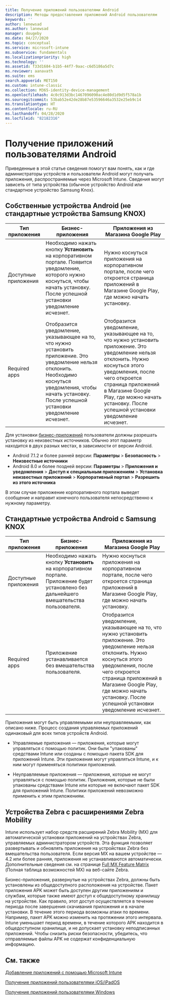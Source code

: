 ```yaml
---
title: Получение приложений пользователями Android
description: Методы предоставления приложений Android пользователям
keywords: ''
author: lenewsad
ms.author: lanewsad
manager: dougeby
ms.date: 04/27/2020
ms.topic: conceptual
ms.service: microsoft-intune
ms.subservice: fundamentals
ms.localizationpriority: high
ms.technology: ''
ms.assetid: f33d1684-b1b5-44f7-9aac-c6d5186a5d7c
ms.reviewer: aanavath
ms.suite: ems
search.appverid: MET150
ms.custom: intune-classic
ms.collection: M365-identity-device-management
ms.openlocfilehash: 4c0c913d3bc1467096090ac4e80d1d9d5f578a1b
ms.sourcegitcommit: 53bab52e42de28b87e53596646a3532e25eb9c14
ms.translationtype: HT
ms.contentlocale: ru-RU
ms.lasthandoff: 04/28/2020
ms.locfileid: "82182316"
---
```

# <a name="how-your-android-users-get-their-apps"></a>Получение приложений пользователями Android  

Приведенные в этой статье сведения помогут вам понять, как и где администраторы устройств и пользователи Android могут получать приложения, распространяемые через Microsoft Intune. Сведения могут зависеть от типа устройства (обычное устройство Android или стандартное устройство Samsung Knox).

## <a name="native-non-samsung-knox-standard-android-devices"></a>Собственные устройства Android (не стандартные устройства Samsung KNOX)   

| Тип приложения | Бизнес-приложения | Приложения из Магазина Google Play  |
| ------------- |-------------| -----|
| Доступные приложения      | Необходимо нажать кнопку **Установить** на корпоративном портале. Появится уведомление, которого нужно коснуться, чтобы начать установку. После успешной установки уведомление исчезнет. | Нужно коснуться приложения на корпоративном портале, после чего откроется страница приложений в Магазине Google Play, где можно начать установку.|
| Required apps      | Отобразится уведомление, указывающее на то, что нужно установить приложение. Это уведомление нельзя отклонить. Необходимо коснуться уведомления, чтобы начать установку. После успешной установки уведомление исчезнет.    | Отобразится уведомление, указывающее на то, что нужно установить приложение. Это уведомление нельзя отклонить. Нужно коснуться этого уведомления, после чего откроется страница приложений в Магазине Google Play, где можно начать установку. После успешной установки уведомление исчезнет. |

Для установки [бизнес-приложений](../apps/lob-apps-android.md) пользователи должны разрешать установку из неизвестных источников. Обычно этот параметр находится в двух разных местах, в зависимости от версии Android.

* Android 7.1.2 и более ранней версии: **Параметры** > **Безопасность** > **Неизвестные источники**
* Android 8.0 и более поздней версии: **Параметры** > **Приложения и уведомления** > **Доступ к специальным приложениям** > **Установка неизвестных приложений** > **Корпоративный портал** > **Разрешить из этого источника**

В этом случае приложение корпоративного портала выведет сообщение и направит конечного пользователя непосредственно к нужному параметру. 

## <a name="samsung-knox-standard-android-devices"></a>Стандартные устройства Android с Samsung KNOX

| Тип приложения | Бизнес-приложения | Приложения из Магазина Google Play  |
| ------------- |-------------| -----|
| Доступные приложения      | Необходимо нажать кнопку **Установить** на корпоративном портале. Приложение будет установлено без дальнейшего вмешательства пользователя. | Нужно коснуться приложения на корпоративном портале, после чего откроется страница приложений в Магазине Google Play, где можно начать установку.|
| Required apps      | Приложение устанавливается без вмешательства пользователя.    | Отобразится уведомление, указывающее на то, что нужно установить приложение. Это уведомление нельзя отклонить. Нужно коснуться этого уведомления, после чего откроется страница приложений в Магазине Google Play, где можно начать установку. После успешной установки уведомление исчезнет. |

Приложения могут быть управляемыми или неуправляемыми, как описано ниже. Процесс создания управляемых приложений одинаковый для всех типов устройств Android.

* Управляемые приложения — приложения, которые могут управляться с помощью политик. Они были "упакованы" средствами Intune или созданы с помощью пакета SDK для приложений Intune. Эти приложения могут управляться Intune, и к ним могут применяться политики приложений.

* Неуправляемые приложения — приложения, которые не могут управляться с помощью политик. Приложения, которые не были упакованы средствами Intune или которые не включают пакет SDK для приложений Intune. Политики приложений невозможно применить к этим приложениям.

## <a name="zebra-devices-with-zebra-mobility-extensions"></a>Устройства Zebra с расширениями Zebra Mobility

Intune использует набор средств расширений Zebra Mobility (MX) для автоматической установки приложений на устройствах Zebra, управляемых администратором устройств. Эта функция позволяет развертывать и обновлять приложения на устройствах Zebra без вмешательства пользователя. Если версия MX на вашем устройстве — 4.2 или более ранняя, приложения не устанавливаются автоматически. Дополнительные сведения см. на странице [Full MX Feature Matrix](http://techdocs.zebra.com/mx/compatibility/) (Полная таблица возможностей MX) на веб-сайте Zebra.

Бизнес-приложения, развернутые на устройствах Zebra, должны быть установлены из общедоступного расположения на устройстве. Пакет приложения APK может быть доступен другим приложениям и службам, которые также имеют доступ к общедоступному хранилищу на устройстве. Как правило, этот доступ осуществляется в течение периода после завершения скачивания приложения и в начале установки. В течение этого периода возможны атаки по времени. Например, пакет APK можно изменить на протяжении этого интервала. Intune уменьшает период времени, в течение которого APK находится в общедоступном хранилище, и не допускает установку неподписанных приложений. Чтобы снизить риски безопасности, убедитесь, что отправляемые файлы APK не содержат конфиденциальную информацию.

## <a name="see-also"></a>См. также

[Добавление приложений с помощью Microsoft Intune](../apps/apps-add.md)

[Получение приложений пользователями iOS/iPadOS](end-user-apps-ios.md)

[Получение приложений пользователями Windows](end-user-apps-windows.md)
